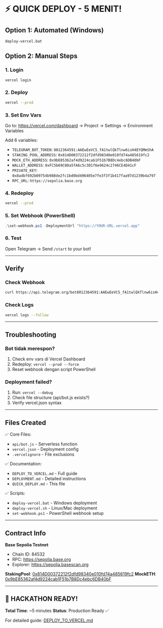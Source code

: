 # ⚡ QUICK DEPLOY - 5 MENIT!

## Option 1: Automated (Windows)
```batch
deploy-vercel.bat
```

## Option 2: Manual Steps

### 1. Login
```bash
vercel login
```

### 2. Deploy
```bash
vercel --prod
```

### 3. Set Env Vars
Go to: https://vercel.com/dashboard → Project → Settings → Environment Variables

Add 6 variables:
- `TELEGRAM_BOT_TOKEN`: `8012364591:AAEwEeVC5_fA1twlQkTlnw6isH4EYQMmShA`
- `STAKING_POOL_ADDRESS`: `0x814D00372212f2dfd98340e010fd74a485619fc2`
- `MOCK_ETH_ADDRESS`: `0x9bE85362af4d9224cab1F51b7B8Dc4ebc6DB40bF`
- `WALLET_ADDRESS`: `0xFC5b69C08a5fA6c5c3D1f6e9624c2746CE4D41cF`
- `PRIVATE_KEY`: `0x8adbf692b09754b988de2fc1bd0bd496405e7fe3f3f1b417faa97d1239b4a797`
- `RPC_URL`: `https://sepolia.base.org`

### 4. Redeploy
```bash
vercel --prod
```

### 5. Set Webhook (PowerShell)
```powershell
.\set-webhook.ps1 -DeploymentUrl "https://YOUR-URL.vercel.app"
```

### 6. Test
Open Telegram → Send `/start` to your bot!

---

## Verify

### Check Webhook
```bash
curl https://api.telegram.org/bot8012364591:AAEwEeVC5_fA1twlQkTlnw6isH4EYQMmShA/getWebhookInfo
```

### Check Logs
```bash
vercel logs --follow
```

---

## Troubleshooting

### Bot tidak merespon?
1. Check env vars di Vercel Dashboard
2. Redeploy: `vercel --prod --force`
3. Reset webhook dengan script PowerShell

### Deployment failed?
1. Run: `vercel --debug`
2. Check file structure (api/bot.js exists?)
3. Verify vercel.json syntax

---

## Files Created

✅ Core Files:
- `api/bot.js` - Serverless function
- `vercel.json` - Deployment config
- `.vercelignore` - File exclusions

✅ Documentation:
- `DEPLOY_TO_VERCEL.md` - Full guide
- `DEPLOYMENT.md` - Detailed instructions
- `QUICK_DEPLOY.md` - This file

✅ Scripts:
- `deploy-vercel.bat` - Windows deployment
- `deploy-vercel.sh` - Linux/Mac deployment
- `set-webhook.ps1` - PowerShell webhook setup

---

## Contract Info

**Base Sepolia Testnet**
- Chain ID: 84532
- RPC: https://sepolia.base.org
- Explorer: https://sepolia.basescan.org

**StakingPool**: [0x814D00372212f2dfd98340e010fd74a485619fc2](https://sepolia.basescan.org/address/0x814D00372212f2dfd98340e010fd74a485619fc2)
**MockETH**: [0x9bE85362af4d9224cab1F51b7B8Dc4ebc6DB40bF](https://sepolia.basescan.org/address/0x9bE85362af4d9224cab1F51b7B8Dc4ebc6DB40bF)

---

## 🎯 HACKATHON READY!

**Total Time**: ~5 minutes
**Status**: Production Ready ✅

For detailed guide: [DEPLOY_TO_VERCEL.md](DEPLOY_TO_VERCEL.md)
